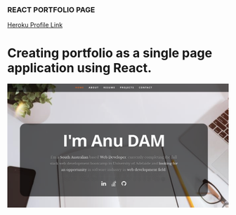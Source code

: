 ### REACT PORTFOLIO PAGE

[Heroku Profile Link](https://anu-dam-react-portfolio.herokuapp.com)

# Creating portfolio as a single page application using React.

![Image](reactprofile.png)







